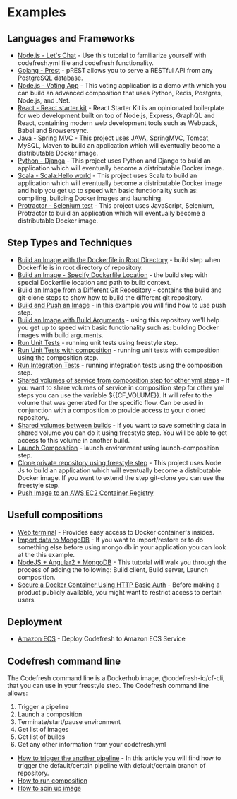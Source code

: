 # Examples

## Languages and Frameworks

* [Node.js - Let's Chat](https://github.com/codefreshdemo/demochat) - Use this tutorial to familiarize yourself with codefresh.yml file and codefresh functionality.
* [Golang - Prest](https://github.com/codefreshdemo/cf-example-golang-hello-world) - pREST allows you to serve a RESTful API from any PostgreSQL database.
* [Node.js - Voting App](https://github.com/containers101/voting-app) - This voting application is a demo with which you can build an advanced composition that uses Python, Redis, Postgres, Node.js, and .Net.
* [React - React starter kit](https://github.com/containers101/react-starter-kit) - React Starter Kit is an opinionated boilerplate for web development built on top of Node.js, Express, GraphQL and React, containing modern web development tools such as Webpack, Babel and Browsersync.
* [Java - Spring MVC](https://github.com/codefreshdemo/cf-example-java-hello-world) - This project uses JAVA, SpringMVC, Tomcat, MySQL, Maven to build an application which will eventually become a distributable Docker image.
* [Python - Djanga](https://github.com/codefreshdemo/cf-example-python-djanga) - This project uses Python and Django to build an application which will eventually become a distributable Docker image.
* [Scala - Scala:Hello world](https://github.com/codefreshdemo/cf-example-scala-hello-world) - This project uses Scala to build an application which will eventually become a distributable Docker image and help you get up to speed with basic functionality such as: compiling, building Docker images and launching.
* [Protractor - Selenium test](https://github.com/codefreshdemo/cf-example-selenium-test) - This project uses JavaScript, Selenium, Protractor to build an application which will eventually become a distributable Docker image.

## Step Types and Techniques

* [Build an Image with the Dockerfile in Root Directory](https://docs.codefresh.io/docs/build-an-image-dockerfile-in-root-directory) - build step when Dockerfile is in root directory of repository.
* [Build an Image - Specify Dockerfile Location](https://docs.codefresh.io/docs/build-an-image-specify-dockerfile-location) - the build step with special Dockerfile location and path to build context.
* [Build an Image from a Different Git Repository](https://docs.codefresh.io/docs/build-an-image-from-a-different-git-repository) - contains the build and git-clone steps to show how to build the different git repository.
* [Build and Push an Image](https://docs.codefresh.io/docs/build-and-push-an-image) - in this example you will find how to use push step.
* [Build an Image with Build Arguments](https://docs.codefresh.io/docs/build-an-image-with-build-arguments) - using this repository we'll help you get up to speed with basic functionality such as: building Docker images with build arguments.
* [Run Unit Tests](https://docs.codefresh.io/docs/run-unit-tests) - running unit tests using freestyle step.
* [Run Unit Tests with composition](https://docs.codefresh.io/docs/run-unit-tests-with-composition) - running unit tests with composition using the composition step.
* [Run Integration Tests](https://docs.codefresh.io/docs/run-integration-tests) - running integration tests using the composition step.
* [Shared volumes of service from composition step for other yml steps](https://docs.codefresh.io/docs/shared-volumes-of-service-from-composition-step-for-other-yml-steps) - If you want to share volumes of service in composition step for other yml steps you can use the variable ${{CF_VOLUME}}. It will refer to the volume that was generated for the specific flow. Can be used in conjunction with a composition to provide access to your cloned repository.
* [Shared volumes between builds](https://docs.codefresh.io/docs/shared-volumes-between-builds) - If you want to save something data in shared volume you can do it using freestyle step. You will be able to get access to this volume in another build.
* [Launch Composition](https://docs.codefresh.io/docs/launch-composition-1) - launch environment using launch-composition step.
* [Clone private repository using freestyle step](https://docs.codefresh.io/docs/git-clone-private-repository-using-freestyle-step) - This project uses Node Js to build an application which will eventually become a distributable Docker image. If you want to extend the step git-clone you can use the freestyle step.
* [Push Image to an AWS EC2 Container Registry](https://docs.codefresh.io/docs/push-your-image-to-aws-registry)

## Usefull compositions

* [Web terminal](https://docs.codefresh.io/docs/web-terminal) - Provides easy access to Docker container's insides.
* [Import data to MongoDB](https://docs.codefresh.io/docs/import-data-to-mongodb-in-composition) - If you want to import/restore or to do something else before using mongo db in your application you can look at the this example.
* [NodeJS + Angular2 + MongoDB](https://docs.codefresh.io/docs/nodejs-angular2-mongodb) - This tutorial will walk you through the process of adding the following: Build client, Build server, Launch composition.
* [Secure a Docker Container Using HTTP Basic Auth](https://docs.codefresh.io/docs/securing-docker-container-with-http-basic-auth) - Before making a product publicly available, you might want to restrict access to certain users.

## Deployment

* [Amazon ECS](https://docs.codefresh.io/docs/amazon-ecs) - Deploy Codefresh to Amazon ECS Service

## Codefresh command line

The Codefresh command line is a Dockerhub image, @codefresh-io/cf-cli, that you can use in your freestyle step. The Codefresh command line allows:

1. Trigger a pipeline
2. Launch a composition
3. Terminate/start/pause environment
4. Get list of images
5. Get list of builds
6. Get any other information from your codefresh.yml

* [How to trigger the another pipeline](https://docs.codefresh.io/docs/how-to-trigger-another-pipeline-using-cf-cli) - In this article you will find how to trigger the default/certain pipeline with default/certain branch of repository.
* [How to run composition](https://docs.codefresh.io/docs/how-to-run-composition-using-cf-cli-1)
* [How to spin up image](https://docs.codefresh.io/docs/how-to-spin-up-image-using-cf-cli)
